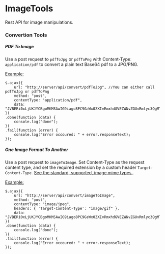 # ImageTools
Rest API for image manipulations.

### Convertion Tools

##### PDF To Image

Use a post request to `pdfToJpg` or `pdfToPng` with Content-Type: `application/pdf` to convert a plain text Base64 pdf to a JPG/PNG.

<u>Example:</u>

    $.ajax({
        url: "http://server/api/convert/pdfToJpg", //You can either call pdfToJpg or pdfToPng
        method: "post",
        contentType: "application/pdf",
        data: "JVBERi0xLjUKJYCBgoMKMSAwIG9iago8PC9GaWx0ZXIvRmxhdGVEZWNvZGUvRmlyc3QgMTQxL04gMjAvTGVuZ3=="
    })
    .done(function (data) {
        console.log("done");
    })
    .fail(function (error) {
        console.log("Error occoured: " + error.responseText);
    });



##### One Image Format To Another

Use a post request to `imageToImage`. Set Content-Type as the request content type, and set the required extension by a custom header `Target-Content-Type`.
[See the standard, supported, image mime types.](https://mzl.la/2WNMSAg).

<u>Example:</u>

    $.ajax({
        url: "http://server/api/convert/imageToImage",
        method: "post",
        contentType: "image/jpeg",
        headers: { 'Target-Content-Type': "image/gif" },
        data: "JVBERi0xLjUKJYCBgoMKMSAwIG9iago8PC9GaWx0ZXIvRmxhdGVEZWNvZGUvRmlyc3QgMTQxL04gMjAvTGVuZ3=="
    })
    .done(function (data) {
        console.log("done");
    })
    .fail(function (error) {
        console.log("Error occoured: " + error.responseText);
    });

